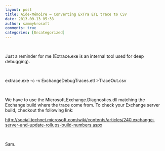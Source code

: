 ```yaml
---
layout: post
title: Aide-Mémoire – Converting ExTra ETL trace to CSV
date: 2013-09-13 05:38
author: sammykrosoft
comments: true
categories: [Uncategorized]
---
```

<p>&nbsp;<p>Just a reminder for me (Extrace.exe is an internal tool used for deep debugging).</p><p>&nbsp;</p><p>extrace.exe -c -v ExchangeDebugTraces.etl &gt;TraceOut.csv</p><p>&nbsp;</p><p>We have to use the Microsoft.Exchange.Diagnostics.dll matching the Exchange build where the trace come from. To check your Exchange server build, checkout the following link:</p><p><a title="http://social.technet.microsoft.com/wiki/contents/articles/240.exchange-server-and-update-rollups-build-numbers.aspx" href="http://social.technet.microsoft.com/wiki/contents/articles/240.exchange-server-and-update-rollups-build-numbers.aspx">http://social.technet.microsoft.com/wiki/contents/articles/240.exchange-server-and-update-rollups-build-numbers.aspx</a></p><p>&nbsp;</p><p>Sam.</p></p>

